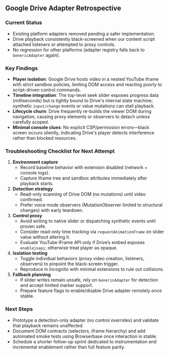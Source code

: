 ## Google Drive Adapter Retrospective

### Current Status
- Existing platform adapters removed pending a safer implementation.
- Drive playback consistently black-screened when our content script attached listeners or attempted to proxy controls.
- No regression for other platforms (adapter registry falls back to `GenericAdapter` again).

### Key Findings
- **Player isolation**: Google Drive hosts video in a nested YouTube iframe with strict sandbox policies, limiting DOM access and reacting poorly to script-driven control commands.
- **Timeline integration**: The top-level seek slider exposes progress data (milliseconds) but is tightly bound to Drive's internal state machine; synthetic `input/change` events or value mutations can stall playback.
- **Lifecycle churn**: Drive frequently re-builds the viewer DOM during navigation, causing proxy elements or observers to detach unless carefully scoped.
- **Minimal console clues**: No explicit CSP/permission errors—black screen occurs silently, indicating Drive's player detects interference rather than blocked resources.

### Troubleshooting Checklist for Next Attempt
1. **Environment capture**
   - Record baseline behavior with extension disabled (network + console logs).
   - Capture iframe tree and sandbox attributes immediately after playback starts.
2. **Detection strategy**
   - Read-only scanning of Drive DOM (no mutations) until video confirmed.
   - Prefer voice mode observers (MutationObserver limited to structural changes) with early teardown.
3. **Control proxy**
   - Avoid writing to native slider or dispatching synthetic events until proven safe.
   - Consider read-only time tracking via `requestAnimationFrame` on slider value without altering it.
   - Evaluate YouTube IFrame API only if Drive’s embed exposes `enablejsapi`; otherwise treat player as opaque.
4. **Isolation testing**
   - Toggle individual behaviors (proxy video creation, listeners, observers) to pinpoint the black-screen trigger.
   - Reproduce in Incognito with minimal extensions to rule out collisions.
5. **Fallback planning**
   - If slider writes remain unsafe, rely on `GenericAdapter` for detection and accept limited marker support.
   - Prepare feature flags to enable/disable Drive adapter remotely once stable.

### Next Steps
- Prototype a detection-only adapter (no control overrides) and validate that playback remains unaffected.
- Document DOM contracts (selectors, iframe hierarchy) and add automated smoke tests using Browserbase once interaction is stable.
- Schedule a shorter follow-up sprint dedicated to instrumentation and incremental enablement rather than full feature parity.
